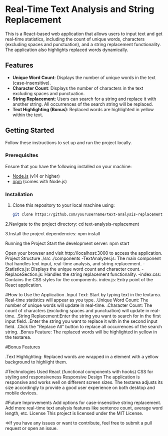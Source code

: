 # Real-Time Text Analysis and String Replacement

This is a React-based web application that allows users to input text and get real-time statistics, including the count of unique words, characters (excluding spaces and punctuation), and a string replacement functionality. The application also highlights replaced words dynamically.

## Features
- **Unique Word Count**: Displays the number of unique words in the text (case-insensitive).
- **Character Count**: Displays the number of characters in the text excluding spaces and punctuation.
- **String Replacement**: Users can search for a string and replace it with another string. All occurrences of the search string will be replaced.
- **Text Highlighting (Bonus)**: Replaced words are highlighted in yellow within the text.

## Getting Started

Follow these instructions to set up and run the project locally.

### Prerequisites

Ensure that you have the following installed on your machine:
- [Node.js](https://nodejs.org/en/download/) (v14 or higher)
- [npm](https://www.npmjs.com/) (comes with Node.js)

### Installation

1. Clone this repository to your local machine using:
   ```bash
   git clone https://github.com/yourusername/text-analysis-replacement.git
2.Navigate to the project directory:
cd text-analysis-replacement

3.Install the project dependencies:
npm install

Running the Project
Start the development server: npm start

Open your browser and visit http://localhost:3000 to access the application.
Project Structure
./src
   ./components
      -TextAnalyzer.js: The main component that handles text input, real-time analysis, and string replacement.
      -Statistics.js: Displays the unique word count and character count.
      -ReplaceSection.js: Handles the string replacement functionality.
      -index.css: Contains the CSS styles for the components.
index.js: Entry point of the React application.

#How to Use the Application
.Input Text: Start by typing text in the textarea. Real-time statistics will appear as you type.
.Unique Word Count: The number of unique words will update in real-time.
.Character Count: The count of characters (excluding spaces and punctuation) will update in real-time.
.String Replacement:Enter the string you want to search for in the first input field.
.Enter the string you want to replace it with in the second input field.
.Click the "Replace All" button to replace all occurrences of the search string.
.Bonus Feature: The replaced words will be highlighted in yellow in the textarea.

#Bonus Features

.Text Highlighting: Replaced words are wrapped in a <span> element with a yellow background to highlight them.

#Technologies Used
React (functional components with hooks)
CSS for styling and responsiveness
Responsive Design
The application is responsive and works well on different screen sizes. The textarea adjusts its size accordingly to provide a good user experience on both desktop and mobile devices.

#Future Improvements
Add options for case-insensitive string replacement.
Add more real-time text analysis features like sentence count, average word length, etc.
License
This project is licensed under the MIT License.

=>If you have any issues or want to contribute, feel free to submit a pull request or open an issue.
